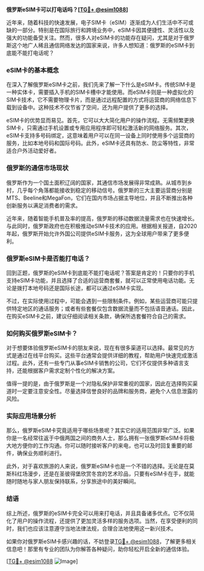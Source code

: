 **俄罗斯eSIM卡可以打电话吗？[[TG💪+ @esim1088](https://t.me/s/esim1088)]**

近年来，随着科技的快速发展，电子SIM卡（eSIM）逐渐成为人们生活中不可或缺的一部分。特别是在国际旅行和跨境业务中，eSIM卡因其便捷性、灵活性以及强大的功能备受关注。然而，很多人对eSIM卡的功能存在疑问，尤其是对于俄罗斯这个地广人稀且通信网络发达的国家来说，许多人想知道：俄罗斯的eSIM卡到底能不能打电话呢？

### eSIM卡的基本概念

在深入了解俄罗斯eSIM卡之前，我们先来了解一下什么是eSIM卡。传统SIM卡是一种实体卡，需要插入手机的SIM卡槽中才能使用。而eSIM卡则是一种虚拟化的SIM卡技术，它不需要物理卡片，而是通过远程配置的方式将运营商的网络信息下载到设备中。这种技术不仅节省了空间，还为用户提供了更多的选择。

eSIM卡的优势显而易见。首先，它可以大大简化用户的操作流程。无需频繁更换SIM卡，只需通过手机设置或专用应用程序即可轻松激活新的网络服务。其次，eSIM卡支持多号码绑定，这意味着用户可以在同一设备上同时使用多个运营商的服务，比如本地号码和国际号码。此外，eSIM卡还具有防水、防尘等特性，非常适合户外活动爱好者。

### 俄罗斯的通信市场现状

俄罗斯作为一个国土面积辽阔的国家，其通信市场发展得非常成熟。从城市到乡村，几乎每个角落都能接收到稳定的移动信号。俄罗斯的三大主要运营商分别是MTS、Beeline和MegaFon，它们在国内市场占据主导地位，并且不断推出各种创新服务以满足消费者的需求。

近年来，随着智能手机普及率的提高，俄罗斯的移动数据流量需求也在快速增长。与此同时，俄罗斯政府也在积极推动eSIM卡技术的应用。根据相关报道，自2020年起，俄罗斯开始允许外国公司提供eSIM卡服务，这为全球用户带来了更多便利。

### 俄罗斯eSIM卡是否能打电话？

回到正题，俄罗斯的eSIM卡到底能不能打电话呢？答案是肯定的！只要你的手机支持eSIM卡功能，并且选择了合适的运营商套餐，就可以正常使用电话功能。无论是拨打本地号码还是国际长途，都可以通过eSIM卡实现。

不过，在实际使用过程中，可能会遇到一些限制条件。例如，某些运营商可能只提供特定地区的通话服务；或者有些套餐仅包含数据流量而不包括语音通话。因此，在购买eSIM卡之前，建议仔细阅读相关条款，确保所选套餐符合自己的需求。

### 如何购买俄罗斯eSIM卡？

对于想要体验俄罗斯eSIM卡的朋友来说，现在有很多渠道可以选择。最常见的方式是通过在线平台购买。这些平台通常会提供详细的教程，帮助用户快速完成激活过程。此外，还有一些专门从事eSIM卡销售的公司，它们不仅提供多种语言支持，还能根据客户需求定制个性化的解决方案。

值得一提的是，由于俄罗斯是一个对隐私保护非常重视的国家，因此在选择购买渠道时一定要注意安全性。尽量选择信誉良好的品牌和服务商，避免个人信息泄露的风险。

### 实际应用场景分析

那么，俄罗斯eSIM卡究竟适用于哪些场景呢？其实它的适用范围非常广泛。如果你是一名经常往返于中俄两国之间的商务人士，那么拥有一张俄罗斯eSIM卡将极大地方便你的工作沟通。你可以随时接听客户的来电，也可以及时回复重要的邮件，确保业务顺利进行。

此外，对于喜欢旅游的人来说，俄罗斯eSIM卡也是一个不错的选择。无论是在莫斯科红场漫步，还是在圣彼得堡欣赏冬宫的艺术珍品，只要有eSIM卡在手，就能随时随地与家人朋友保持联系，分享旅途中的美好瞬间。

### 结语

综上所述，俄罗斯的eSIM卡完全可以用来打电话，并且具备诸多优点。它不仅简化了用户的操作流程，还提供了更加灵活多样的服务选项。当然，在享受便利的同时，我们也应该注意遵守当地法律法规，合理合法地使用这一新兴技术。

如果你对俄罗斯eSIM卡感兴趣的话，不妨登录[TG💪+ @esim1088](https://t.me/s/esim1088)，了解更多相关信息吧！那里有专业的团队为你解答各种疑问，助你轻松开启全新的通信体验。

[[TG💪+ @esim1088](https://t.me/s/esim1088) ![Image](https://i.postimg.cc/4NQfJmqS/Snipaste-2025-05-13-00-14-12.png)]